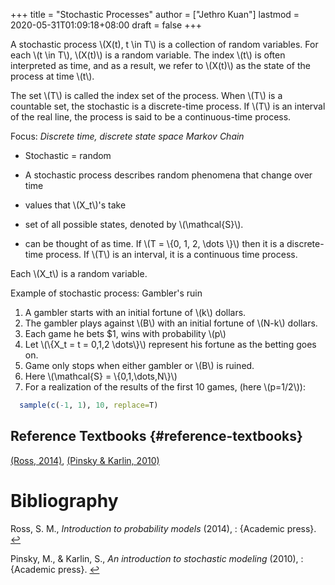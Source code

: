 +++
title = "Stochastic Processes"
author = ["Jethro Kuan"]
lastmod = 2020-05-31T01:09:18+08:00
draft = false
+++

A stochastic process \\(X(t), t \in T\\) is a collection of random
variables. For each \\(t \in T\\), \\(X(t)\\) is a random variable. The index
\\(t\\) is often interpreted as time, and as a result, we refer to \\(X(t)\\)
as the state of the process at time \\(t\\).

The set \\(T\\) is called the index set of the process. When \\(T\\) is a
countable set, the stochastic is a discrete-time process. If \\(T\\) is an
interval of the real line, the process is said to be a continuous-time
process.

Focus: _Discrete time, discrete state space Markov Chain_

- Stochastic = random
- A stochastic process describes random phenomena that change over
  time

- values that \\(X_t\\)'s take
- set of all possible states, denoted by \\(\mathcal{S}\\).
- can be thought of as time. If \\(T = \\{0, 1, 2, \dots \\}\\)
  then it is a discrete-time process. If \\(T\\) is an
  interval, it is a continuous time process.

Each \\(X_t\\) is a random variable.

Example of stochastic process: Gambler's ruin

1.  A gambler starts with an initial fortune of \\(k\\) dollars.
2.  The gambler plays against \\(B\\) with an initial fortune of \\(N-k\\) dollars.
3.  Each game he bets \$1, wins with probability \\(p\\)
4.  Let \\(\\{X_t = t = 0,1,2 \dots\\}\\) represent his fortune as the
    betting goes on.
5.  Game only stops when either gambler or \\(B\\) is ruined.
6.  Here \\(\mathcal{S} = \\{0,1,\dots,N\\}\\)
7.  For a realization of the results of the first 10 games, (here
    \\(p=1/2\\)):

<!--listend-->

```R
  sample(c(-1, 1), 10, replace=T)
```

## Reference Textbooks {#reference-textbooks}

<a id="f5bf9e00e58b91654e7db48e02402403" href="#ross2014introduction">(Ross, 2014)</a><a>, </a><a id="685088059011ecabed3f6b757f8161de" href="#pinsky2010introduction">(Pinsky \& Karlin, 2010)</a>

# Bibliography

<a id="ross2014introduction" target="_blank">Ross, S. M., _Introduction to probability models_ (2014), : {Academic press}.</a> [↩](#f5bf9e00e58b91654e7db48e02402403)

<a id="pinsky2010introduction" target="_blank">Pinsky, M., & Karlin, S., _An introduction to stochastic modeling_ (2010), : {Academic press}.</a> [↩](#685088059011ecabed3f6b757f8161de)
